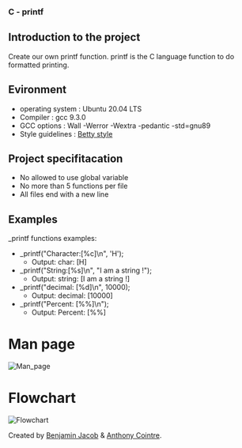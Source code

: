 ### C - printf

## Introduction to the project
Create our own printf function. printf is the C language function to do formatted printing.

## Evironment
- operating system : Ubuntu 20.04 LTS
- Compiler : gcc 9.3.0
- GCC options : Wall -Werror -Wextra -pedantic -std=gnu89
- Style guidelines : [Betty style](https://github.com/holbertonschool/Betty/wiki)

## Project specifitacation
- No allowed to use global variable
- No more than 5 functions per file
- All files end with a new line

## Examples
_printf functions examples:

- _printf("Character:[%c]\n", 'H');
  + Output: char: [H]
- _printf("String:[%s]\n", "I am a string !");
  + Output: string: [I am a string !]
- _printf("decimal: [%d]\n", 10000);
  + Output: decimal: [10000]
- _printf("Percent: [%%]\n");
  + Output: Percent: [%%]

# Man page
![Man_page](https://raw.githubusercontent.com/gofastpanam/holbertonschool-printf/blob/main/man_3_printf)

# Flowchart
![Flowchart](https://raw.githubusercontent.com/gofastpanam/holbertonschool-printf/blob/main/printf_flowchart.png)

Created by [Benjamin Jacob](https://github.com/gofastpanam/) & [Anthony Cointre](https://github.com/AnthonyCointre/).
